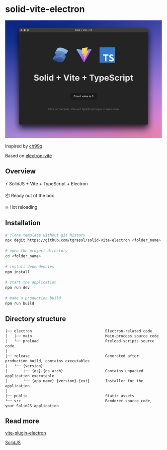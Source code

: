 # solid-vite-electron

![result](./result.png)

Inspired by [ch99q](https://github.com/ch99q/vite-solid-electron)

Based on [electron-vite](https://github.com/electron-vite/vite-plugin-electron/tree/main/examples/quick-start)

## Overview

⚡️ SolidJS + Vite + TypeScript + Electron

📦 Ready out of the box

🔥 Hot reloading

## Installation

```bash
# clone template without git history
npx degit https://github.com/tgrassl/solid-vite-electron <folder_name>

# open the project directory
cd <folder_name>

# install dependencies
npm install

# start the application
npm run dev

# make a production build
npm run build
```

## Directory structure

```tree
├── electron                                 Electron-related code
│   ├── main                                 Main-process source code
│   └── preload                              Preload-scripts source code
│
├── release                                  Generated after production build, contains executables
│   └── {version}
│       ├── {os}-{os_arch}                   Contains unpacked application executable
│       └── {app_name}_{version}.{ext}       Installer for the application
│
├── public                                   Static assets
└── src                                      Renderer source code, your SolidJS application
```

## Read more

[vite-plugin-electron](https://github.com/electron-vite/vite-plugin-electron)

[SolidJS](https://www.solidjs.com/)
